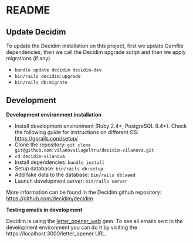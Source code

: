 # README

## Update Decidim

To update the Decidim installation on this project, first we update Gemfile dependencies, then we call the Decidim upgrade script and then we apply migrations (if any)

- `bundle update decidim decidim-dev`
- `bin/rails decidim:upgrade`
- `bin/rails db:migrate`

## Development

**Development environment installation**

- Install development environment (Ruby 2.4+, PostgreSQL 9.4+). Check the following guide for instructions on different OS: https://gorails.com/setup/
- Clone the repository: `git clone git@github.com:vilanovailageltru/decidim-vilanova.git`
- `cd decidim-vilanova`
- Install dependencies: `bundle install`
- Setup database: `bin/rails db:setup`
- Add fake data to the database: `bin/rails db:seed`
- Launch development server: `bin/rails server`

More information can be found in the Decidim github repository: https://github.com/decidim/decidim


**Testing emails in development**

Decidim is using the [letter_opener_web](https://github.com/fgrehm/letter_opener_web) gem. To see all emails sent in the development environment you can do it by visiting the https://localhost:3000/letter_opener URL.
